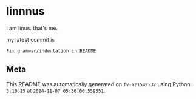 # linnnus

i am linus. that's me.

my latest commit is

```
Fix grammar/indentation in README
```

## Meta

This README was automatically generated on `fv-az1542-37` using Python
`3.10.15` at `2024-11-07 05:36:06.559351`.
